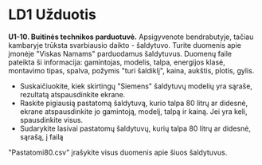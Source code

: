 # LD1 Užduotis

**U1-10. Buitinės technikos parduotuvė.** Apsigyvenote bendrabutyje, tačiau kambaryje trūksta svarbiausio daikto - šaldytuvo. Turite duomenis apie įmonėje "Viskas Namams" parduodamus šaldytuvus. Duomenų faile pateikta ši informacija: gamintojas, modelis, talpa, energijos klasė, montavimo tipas, spalva, požymis "turi šaldiklį", kaina, aukštis, plotis, gylis.
* Suskaičiuokite, kiek skirtingų "Siemens" šaldytuvų modelių yra sąraše, rezultatą atspausdinkite ekrane.
* Raskite pigiausią pastatomą šaldytuvą, kurio talpa 80 litrų ar didesnė, ekrane atspausdinkite jo gamintoją, modelį, talpą ir kainą. Jei yra keli, spausdinkite visus.
* Sudarykite lasivai pastatomų šaldytuvų, kurių talpa 80 litrų ar didesnė, sąrašą, į failą

"Pastatomi80.csv" įrašykite visus duomenis apie šiuos šaldytuvus.
